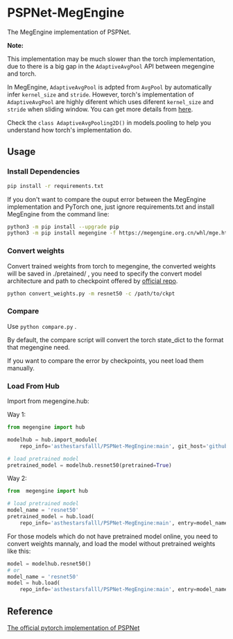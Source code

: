 # PSPNet-MegEngine

The MegEngine implementation of PSPNet.

**Note:**

This implementation may be much slower than the torch implementation, due to there is a big gap in the `AdaptiveAvgPool` API between megengine and torch.

In MegEngine, `AdaptiveAvgPool` is adpted from `AvgPool` by automatically infer `kernel_size` and `stride`. However, torch's implementation of `AdaptiveAvgPool` are highly diferent which uses diferent `kernel_size`  and `stride` when sliding window. You can get more details from [here](https://github.com/pytorch/pytorch/blob/877c96cddfebee00385307f9e1b1f3b4ec72bfdc/aten/src/ATen/native/AdaptiveAveragePooling.cpp#L12-L72).

Check the `class AdaptiveAvgPooling2D()` in models.pooling to help you understand how torch's implementation do.

## Usage

### Install Dependencies

```bash
pip install -r requirements.txt
```

If you don't want to compare the ouput error between the MegEngine implementation and PyTorch one, just ignore requirements.txt and install MegEngine from the command line:

```bash
python3 -m pip install --upgrade pip 
python3 -m pip install megengine -f https://megengine.org.cn/whl/mge.html
```

### Convert weights

Convert trained weights from torch to megengine, the converted weights will be saved in ./pretained/ , you need to specify the convert model architecture and path to checkpoint offered by [official repo](https://github.com/AlfredXiangWu/LightCNN#evaluation).

```bash
python convert_weights.py -m resnet50 -c /path/to/ckpt
```

### Compare

Use `python compare.py` .

By default, the compare script will convert the torch state_dict to the format that megengine need.

If you want to compare the error by checkpoints, you neet load them manually.

### Load From Hub

Import from megengine.hub:

Way 1:

```python
from megengine import hub

modelhub = hub.import_module(
    repo_info='asthestarsfalll/PSPNet-MegEngine:main', git_host='github.com')

# load pretrained model
pretrained_model = modelhub.resnet50(pretrained=True)
```

Way 2:

```python
from  megengine import hub

# load pretrained model 
model_name = 'resnet50'
pretrained_model = hub.load(
    repo_info='asthestarsfalll/PSPNet-MegEngine:main', entry=model_name, git_host='github.com', pretrained=True)
```

For those models which do not have pretrained model online, you need to convert weights mannaly, and load the model without pretrained weights like this:

```python
model = modelhub.resnet50()
# or
model_name = 'resnet50'
model = hub.load(
    repo_info='asthestarsfalll/PSPNet-MegEngine:main', entry=model_name, git_host='github.com')
```

## Reference

[The official pytorch implementation of PSPNet](https://github.com/hszhao/semseg)